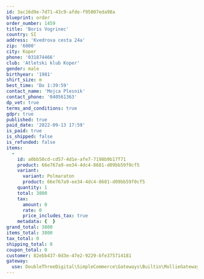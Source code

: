 ```yaml
---
id: 3ac16d9e-7d71-43c9-afde-f95007eda98a
blueprint: order
order_number: 1459
title: 'Boris Vogrinec'
country: SI
address: 'Kvedrova cesta 24a'
zip: '6000'
city: Koper
phone: '031874466'
club: 'Atletski klub Koper'
gender: male
birthyear: '1981'
shirt_size: m
best_time: 'Do 1:39:59'
contact_name: 'Mojca Plesnik'
contact_phone: '040561363'
dp_vet: true
terms_and_conditions: true
gdpr: true
published: true
paid_date: '2022-09-13 17:59'
is_paid: true
is_shipped: false
is_refunded: false
items:
  -
    id: a0bb50cd-cd57-4d1e-afe7-7198b9b17f71
    product: 66e767a9-ee34-4dc4-8681-d09bb59f0cf5
    variant:
      variant: Polmaraton
      product: 66e767a9-ee34-4dc4-8681-d09bb59f0cf5
    quantity: 1
    total: 3800
    tax:
      amount: 0
      rate: 0
      price_includes_tax: true
    metadata: {  }
grand_total: 3800
items_total: 3800
tax_total: 0
shipping_total: 0
coupon_total: 0
customer: 82ebb437-0d3e-47e2-9229-bfe375714181
gateway:
  use: DoubleThreeDigital\SimpleCommerce\Gateways\Builtin\MollieGateway
---
```


